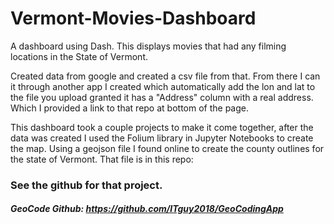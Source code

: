 # Vermont-Movies-Dashboard

A dashboard using Dash. This displays movies that had any filming locations in the State of Vermont.

Created data from google and created a csv file from that. From there I can it through another app I created which automatically add the lon and lat to the file you upload granted it has a "Address" column with a real address. Which I provided a link to that repo at bottom of the page.


This dashboard took a couple projects to make it come together, after the data was created I used the Folium library in Jupyter Notebooks to create the map. Using a geojson file I found online to create the county outlines for the state of Vermont. That file is in this repo: 





















### See the github for that project.

##### GeoCode Github: https://github.com/ITguy2018/GeoCodingApp 



